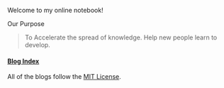 Welcome to my online notebook!

Our Purpose
> To Accelerate the spread of knowledge. Help new people learn to develop.

#### [Blog Index](https://amazingkenneth.github.io/blogs/index.html)

All of the blogs follow the [MIT License](https://opensource.org/licenses/MIT).
